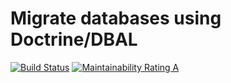 # Migrate databases using Doctrine/DBAL

[![Build Status](https://travis-ci.org/janschumann/sql-schema-converter.svg?branch=master)](https://travis-ci.org/janschumann/sql-schema-converter) [![Maintainability Rating A](https://sonarcloud.io/api/project_badges/measure?project=com.schumann-it.dbal.schema-migration&metric=sqale_rating)](https://sonarcloud.io/dashboard?id=com.schumann-it.dbal.schema-migration)
